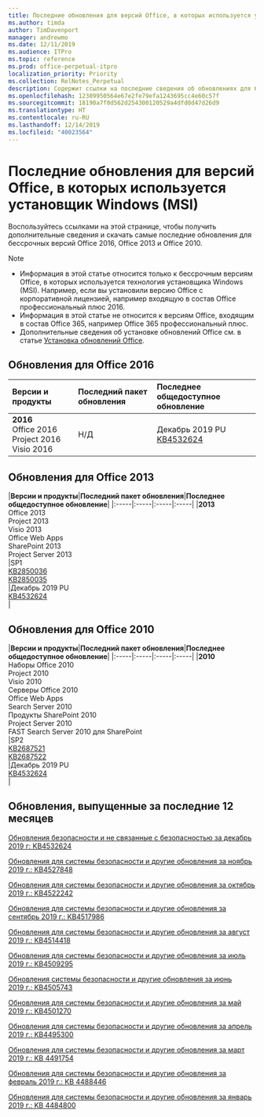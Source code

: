 ```yaml
---
title: Последние обновления для версий Office, в которых используется установщик Windows (MSI)
ms.author: timda
author: TimDavenport
manager: andrewmo
ms.date: 12/11/2019
ms.audience: ITPro
ms.topic: reference
ms.prod: office-perpetual-itpro
localization_priority: Priority
ms.collection: RelNotes_Perpetual
description: Содержит ссылки на последние сведения об обновлениях для бессрочных версий Office 2016, Office 2013 и Office 2010 для ИТ-специалистов
ms.openlocfilehash: 12389950564e67e2fe79efa1243695cc4e60c57f
ms.sourcegitcommit: 18190a7f0d562d254300120529a4dfd0d47d26d9
ms.translationtype: HT
ms.contentlocale: ru-RU
ms.lasthandoff: 12/14/2019
ms.locfileid: "40023564"
---
```

# <a name="latest-updates-for-versions-of-office-that-use-windows-installer-msi"></a>Последние обновления для версий Office, в которых используется установщик Windows (MSI)

Воспользуйтесь ссылками на этой странице, чтобы получить дополнительные сведения и скачать самые последние обновления для бессрочных версий Office 2016, Office 2013 и Office 2010.
  
 
> [!NOTE]
> - Информация в этой статье относится только к бессрочным версиям Office, в которых используется технология установщика Windows (MSI). Например, если вы установили версию Office с корпоративной лицензией, например входящую в состав Office профессиональный плюс 2016.
> - Информация в этой статье не относится к версиям Office, входящим в состав Office 365, например Office 365 профессиональный плюс.
> - Дополнительные сведения об установке обновлений Office см. в статье [Установка обновлений Office](https://support.office.com/article/2ab296f3-7f03-43a2-8e50-46de917611c5). 


## <a name="office-2016-updates"></a>Обновления для Office 2016

|**Версии и продукты**|**Последний пакет обновления**|**Последнее общедоступное обновление**|
|:-----|:-----|:-----|
|**2016** <br/> Office 2016  <br/> Project 2016  <br/> Visio 2016  <br/> |Н/Д  <br/> |Декабрь 2019 PU  <br/> [KB4532624](https://support.microsoft.com/help/4532624 ) <br/> |
   
## <a name="office-2013-updates"></a>Обновления для Office 2013

|**Версии и продукты**|**Последний пакет обновления**|**Последнее общедоступное обновление**|
|:-----|:-----|:-----|:-----|
|**2013** <br/> Office 2013  <br/> Project 2013  <br/> Visio 2013  <br/> Office Web Apps  <br/> SharePoint 2013  <br/> Project Server 2013  <br/> |SP1 <br/> [KB2850036](https://support.microsoft.com/kb/2850036) <br/>[KB2850035](https://support.microsoft.com/kb/2850035) <br/> |Декабрь 2019 PU  <br/> [KB4532624](https://support.microsoft.com/help/4532624  ) <br/> |
   
## <a name="office-2010-updates"></a>Обновления для Office 2010

|**Версии и продукты**|**Последний пакет обновления**|**Последнее общедоступное обновление**|
|:-----|:-----|:-----|:-----|
|**2010** <br/> Наборы Office 2010  <br/> Project 2010  <br/> Visio 2010  <br/> Серверы Office 2010  <br/> Office Web Apps  <br/> Search Server 2010  <br/> Продукты SharePoint 2010  <br/> Project Server 2010  <br/> FAST Search Server 2010 для SharePoint  <br/> |SP2 <br/>[KB2687521](https://support.microsoft.com/kb/2687521) <br/> [KB2687522](https://support.microsoft.com/kb/2687522) <br/> |Декабрь 2019 PU  <br/> [KB4532624](https://support.microsoft.com/help/4532624  ) <br/>|
   

   
## <a name="updates-released-in-past-12-months"></a>Обновления, выпущенные за последние 12 месяцев

[Обновления безопасности и не связанные с безопасностью за декабрь 2019 г: KB4532624](https://support.microsoft.com/help/4532624)

[Обновления для системы безопасности и другие обновления за ноябрь 2019 г.: KB4527848](https://support.microsoft.com/help/4527848)

[Обновления для системы безопасности и другие обновления за октябрь 2019 г.: KB4522242](https://support.microsoft.com/help/4522242)

[Обновления для системы безопасности и другие обновления за сентябрь 2019 г.: KB4517986](https://support.microsoft.com/help/4517986 )

[Обновления для системы безопасности и другие обновления за август 2019 г.: KB4514418](https://support.microsoft.com/help/4514418)

[Обновления для системы безопасности и другие обновления за июль 2019 г.: KB4509295](https://support.microsoft.com/help/4509295)

[Обновления системы безопасности и другие обновления за июнь 2019 г.: KB4505743](https://support.microsoft.com/help/4505743)

[Обновления для системы безопасности и другие обновления за май 2019 г.: KB4501270 ](https://support.microsoft.com/help/4501270)

[Обновления для системы безопасности и другие обновления за апрель 2019 г.: KB4495300](https://support.microsoft.com/help/4495300)

[Обновления для системы безопасности и другие обновления за март 2019 г.: KB 4491754](https://support.microsoft.com/help/4491754) 

[Обновления для системы безопасности и другие обновления за февраль 2019 г.: KB 4488446](https://support.microsoft.com/help/4488446)

[Обновления для системы безопасности и другие обновления за январь 2019 г.: KB 4484800](https://support.microsoft.com/help/4484800)







 

   

   

  


  
 
  
 
  

  
   
  
